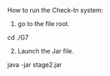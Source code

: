 How to run the Check-In system:
1. go to the file root.

  cd ./G7

2. Launch the Jar file.
   
java -jar stage2.jar
